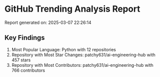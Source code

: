 # GitHub Trending Analysis Report

Report generated on: 2025-03-07 22:26:14

## Key Findings

1. Most Popular Language: Python with 12 repositories
2. Repository with Most Star Changes: patchy631/ai-engineering-hub with 457 stars
3. Repository with Most Contributors: patchy631/ai-engineering-hub with 766 contributors
